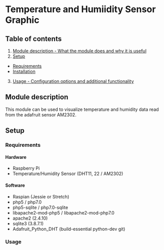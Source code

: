 # Temperature and Humiidity Sensor Graphic

## Table of contents

1. [Module description - What the module does and why it is useful](#module-description)
2. [Setup](#setup)
  * [Requirements](#requirements)
  * [Installation](#Installation)
3. [Usage - Configuration options and additional functionality](#usage)

## Module description

This module can be used to visualize temperature and humidity data read from the adafruit sensor AM2302.

## Setup

### Requirements
#### Hardware
* Raspberry Pi
* Temperature/Humidity Sensor (DHT11, 22 / AM2302)

#### Software
* Raspian (Jessie or Stretch)
* php5 / php7.0
* php5-sqlite / php7.0-sqlite
* libapache2-mod-php5 / libapache2-mod-php7.0
* apache2 (2.4.10)
* sqlite3 (3.8.7.1)
* Adafruit_Python_DHT (build-essential python-dev git)

### Usage



